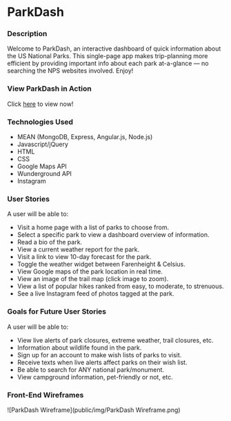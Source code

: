 # ParkDash

### Description

Welcome to ParkDash, an interactive dashboard of quick information about the US National Parks. This single-page app makes trip-planning more efficient by providing important info about each park at-a-glance — no searching the NPS websites involved. Enjoy!

### View ParkDash in Action

Click [here](http://young-taiga-19316.herokuapp.com) to view now!


### Technologies Used

* MEAN (MongoDB, Express, Angular.js, Node.js)
* Javascript/jQuery
* HTML
* CSS
* Google Maps API
* Wunderground API
* Instagram


### User Stories

A user will be able to:

* Visit a home page with a list of parks to choose from.
* Select a specific park to view a dashboard overview of information.
* Read a bio of the park.
* View a current weather report for the park.
* Visit a link to view 10-day forecast for the park.
* Toggle the weather widget between Farenheight & Celsius.
* View Google maps of the park location in real time.
* View an image of the trail map (click image to zoom).
* View a list of popular hikes ranked from easy, to moderate, to strenuous.
* See a live Instagram feed of photos tagged at the park.

### Goals for Future User Stories

A user will be able to:

* View live alerts of park closures, extreme weather, trail closures, etc.
* Information about wildlife found in the park.
* Sign up for an account to make wish lists of parks to visit.
* Receive texts when live alerts affect parks on their wish list.
* Be able to search for ANY national park/monument.
* View campground information, pet-friendly or not, etc.


### Front-End Wireframes

![ParkDash Wireframe](public/img/ParkDash Wireframe.png)

